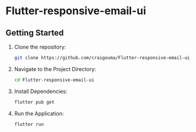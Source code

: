 # Flutter-responsive-email-ui


## Getting Started

1. Clone the repository:
   ```bash
   git clone https://github.com/craigouma/Flutter-responsive-email-ui

2. Navigate to the Project Directory:
   ```bash
   cd Flutter-responsive-email-ui

3. Install Dependencies:
   ```bash
   flutter pub get

4. Run the Application:
   ```bash
   flutter run

